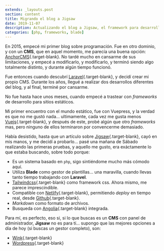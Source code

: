 ```yaml
---
extends: _layouts.post
section: content
title: Migrando el blog a Jigsaw
date: 2019-11-07
description: Actualizando el blog a Jigsaw, el framework para desarrollo de sitios estáticos 
categories: [php, frameworks, blade]
---
```


En 2015, empecé mi primer blog sobre programación. Fue en otro dominio, y con un **CMS**, que en aquel momento, me parecía una buena opción: [AnchorCMS](https://anchorcms.com/){.target-blank}. No tardé mucho en cansarme de sus limitaciones, y empecé a modificarlo, y modificarlo, y terminó siendo algo totalmente distinto, y durante algún tiempo funcionó. 

Fue entonces cuando descubrí [Laravel](https://laravel.com){.target-blank}, y decidí crear mi propio CMS. Durante los años, llegué a realizar dos desarrollos diferentes del blog, y al final, terminé por cansarme.

No fue hasta hace unos meses, cuando empecé a trastear con *frameworks* de desarrollo para sitios estáticos. 

Mi primer encuentro con el mundo estático, fue con Vuepress, y la verdad es que no me gustó nada... ultimamente, cada vez me gusta menos [Vuejs](https://vuejs.org/){.target-blank}, y después de este, probé algún que otro *frameworks* mas, pero ninguno de ellos terminaron por convencerme demasiado. 

Había desistido, hasta que un artículo sobre [Jigsaw](https://jigsaw.tighten.co/){.target-blank}, cayó en mis manos, y me decidí a probarlo... pasé una mañana de Sábado realizando las primeras pruebas, y aquello me gusto, era exáctamente lo que estaba buscando, sobre todo porque:

- Es un sistema basado en `php`, sigo sintiéndome mucho más cómodo aquí.
- Utiliza **Blade** como gestor de plantillas... una maravilla, cuando llevas tanto tiempo trabajando con **Laravel**.
- [Tailwindcss](https://tailwindcss.com/){.target-blank} como framework css. Ahora mismo, me parece imprescindible.
- Compatible con [Netlify](https://www.netlify.com/){.target-blank}, permitiendo *deploy* en tiempo real, desde [Github](https://github.com/){.target-blank}.
- *Markdown* como formato de archivos.
- Busqueda con [Angolia](https://www.algolia.com/){.target-blank} integrada.

Para mí, es perfecto, eso si, si lo que buscas es un **CMS** con panel de administrador, **Jigsaw** no es para tí... supongo que las mejores opciones a día de hoy (si buscas un gestor completo), son: 

- [Wink](https://wink.themsaid.com/){.target-blank} 
- [Wordpress](https://es.wordpress.com/){.target-blank}
